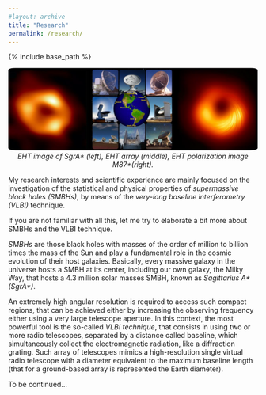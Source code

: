 ```yaml
---
#layout: archive
title: "Research"
permalink: /research/
---
```


{% include base_path %}



<p align="center">
  <img src="../files/eht.png" alt="drawing" height="auto" width="800" style="border-radius:3%"/>
  <em>EHT image of SgrA* (left), EHT array (middle), EHT polarization image M87*(right).</em>
</p>

<!--- FLOATING image
<p style="float:left;margin:0 10px 10px 0" markdown="1">
<img src="../files/eht.png" alt="drawing" width="80"/>
</p>
-->


My research interests and scientific experience are mainly focused on the investigation of the statistical and physical
properties of *supermassive black holes (SMBHs)*, by means of the *very-long baseline interferometry (VLBI)* technique. 

If you are not familiar with all this, let me try to elaborate a bit more about SMBHs and the VLBI technique.

*SMBHs* are those black holes with masses of the order of million to billion times the mass of the Sun and play a fundamental role in the cosmic evolution of their host galaxies. Basically, every massive galaxy in the universe hosts a SMBH at its center, including our own galaxy, the Milky Way, that hosts a 4.3 million solar masses SMBH, known as *Sagittarius A\* (SgrA\*)*. 

An extremely high angular resolution is required to access such compact regions, that can be achieved either by increasing the observing frequency either using a very large telescope aperture. In this context, the most powerful tool is the so-called *VLBI technique*, that consists in using two or more radio telescopes, separated by a distance called baseline, which simultaneously collect the electromagnetic radiation, like a diffraction grating. Such array of telescopes mimics a high-resolution single virtual radio telescope with a diameter equivalent to the maximum baseline length (that for a ground-based array is represented the Earth diameter). 

To be continued...
